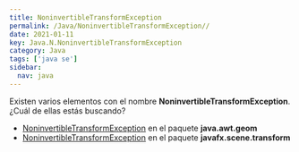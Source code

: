 ```yaml
---
title: NoninvertibleTransformException
permalink: /Java/NoninvertibleTransformException//
date: 2021-01-11
key: Java.N.NoninvertibleTransformException
category: Java
tags: ['java se']
sidebar: 
  nav: java
---
```


Existen varios elementos con el nombre **NoninvertibleTransformException**. ¿Cuál de ellas estás buscando?
<ul>
<li><a href="/Java/NoninvertibleTransformException-java-awt-geom/">NoninvertibleTransformException</a> en el paquete <strong>java.awt.geom</strong></li>
<li><a href="/Java/NonInvertibleTransformException-javafx-scene-transform/">NoninvertibleTransformException</a> en el paquete <strong>javafx.scene.transform</strong></li>
<ul>
